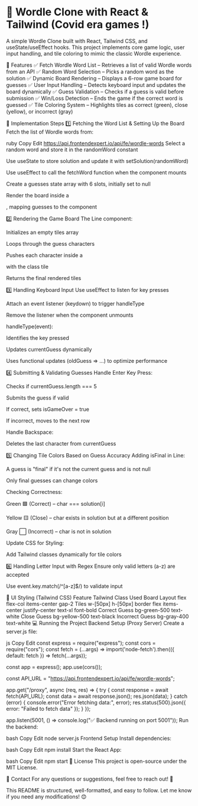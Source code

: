 # 🎯 Wordle Clone with React & Tailwind (Covid era games !)
A simple Wordle Clone built with React, Tailwind CSS, and useState/useEffect hooks. This project implements core game logic, user input handling, and tile coloring to mimic the classic Wordle experience.

🚀 Features
✅ Fetch Wordle Word List – Retrieves a list of valid Wordle words from an API
✅ Random Word Selection – Picks a random word as the solution
✅ Dynamic Board Rendering – Displays a 6-row game board for guesses
✅ User Input Handling – Detects keyboard input and updates the board dynamically
✅ Guess Validation – Checks if a guess is valid before submission
✅ Win/Loss Detection – Ends the game if the correct word is guessed
✅ Tile Coloring System – Highlights tiles as correct (green), close (yellow), or incorrect (gray)

📌 Implementation Steps
1️⃣ Fetching the Word List & Setting Up the Board
Fetch the list of Wordle words from:

ruby
Copy
Edit
https://api.frontendexpert.io/api/fe/wordle-words
Select a random word and store it in the randomWord constant

Use useState to store solution and update it with setSolution(randomWord)

Use useEffect to call the fetchWord function when the component mounts

Create a guesses state array with 6 slots, initially set to null

Render the board inside a <div>, mapping guesses to the <Line> component

2️⃣ Rendering the Game Board
The Line component:

Initializes an empty tiles array

Loops through the guess characters

Pushes each character inside a <div> with the class tile

Returns the final rendered tiles

3️⃣ Handling Keyboard Input
Use useEffect to listen for key presses

Attach an event listener (keydown) to trigger handleType

Remove the listener when the component unmounts

handleType(event):

Identifies the key pressed

Updates currentGuess dynamically

Uses functional updates (oldGuess => ...) to optimize performance

4️⃣ Submitting & Validating Guesses
Handle Enter Key Press:

Checks if currentGuess.length === 5

Submits the guess if valid

If correct, sets isGameOver = true

If incorrect, moves to the next row

Handle Backspace:

Deletes the last character from currentGuess

5️⃣ Changing Tile Colors Based on Guess Accuracy
Adding isFinal in Line:

A guess is "final" if it's not the current guess and is not null

Only final guesses can change colors

Checking Correctness:

Green 🟩 (Correct) – char === solution[i]

Yellow 🟨 (Close) – char exists in solution but at a different position

Gray ⬜ (Incorrect) – char is not in solution

Update CSS for Styling:

Add Tailwind classes dynamically for tile colors

6️⃣ Handling Letter Input with Regex
Ensure only valid letters (a-z) are accepted

Use event.key.match(/^[a-z]$/) to validate input

🎨 UI Styling (Tailwind CSS)
Feature	Tailwind Class Used
Board Layout	flex flex-col items-center gap-2
Tiles	w-[50px] h-[50px] border flex items-center justify-center text-xl font-bold
Correct Guess	bg-green-500 text-white
Close Guess	bg-yellow-500 text-black
Incorrect Guess	bg-gray-400 text-white
💻 Running the Project
Backend Setup (Proxy Server)
Create a server.js file:

js
Copy
Edit
const express = require("express");
const cors = require("cors");
const fetch = (...args) => import('node-fetch').then(({ default: fetch }) => fetch(...args));

const app = express();
app.use(cors());

const API_URL = "https://api.frontendexpert.io/api/fe/wordle-words";

app.get("/proxy", async (req, res) => {
    try {
        const response = await fetch(API_URL);
        const data = await response.json();
        res.json(data);
    } catch (error) {
        console.error("Error fetching data:", error);
        res.status(500).json({ error: "Failed to fetch data" });
    }
});

app.listen(5001, () => console.log("✅ Backend running on port 5001"));
Run the backend:

bash
Copy
Edit
node server.js
Frontend Setup
Install dependencies:

bash
Copy
Edit
npm install
Start the React App:

bash
Copy
Edit
npm start
📜 License
This project is open-source under the MIT License.

📩 Contact
For any questions or suggestions, feel free to reach out! 🚀

This README is structured, well-formatted, and easy to follow. Let me know if you need any modifications! 😊
